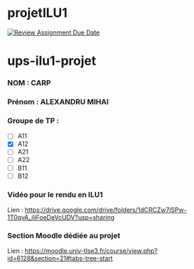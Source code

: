 # projetILU1
[![Review Assignment Due Date](https://classroom.github.com/assets/deadline-readme-button-24ddc0f5d75046c5622901739e7c5dd533143b0c8e959d652212380cedb1ea36.svg)](https://classroom.github.com/a/_T4s0CSb)
# ups-ilu1-projet

### NOM : CARP
### Prénom : ALEXANDRU MIHAI
### Groupe de TP :

- [ ] A11
- [X] A12
- [ ] A21
- [ ] A22
- [ ] B11
- [ ] B12

### Vidéo pour le rendu en ILU1

Lien : https://drive.google.com/drive/folders/1dCRCZw7iSPw-1T0qvA_iliFoeDeVcUDV?usp=sharing

### Section Moodle dédiée au projet

Lien : https://moodle.univ-tlse3.fr/course/view.php?id=6128&section=21#tabs-tree-start
